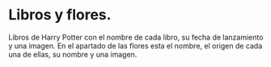 # Libros y flores.
Libros de Harry Potter con el nombre de cada libro, su fecha de lanzamiento y una imagen. En el apartado de las flores esta el nombre, el origen de cada una de ellas, su nombre y una imagen.
